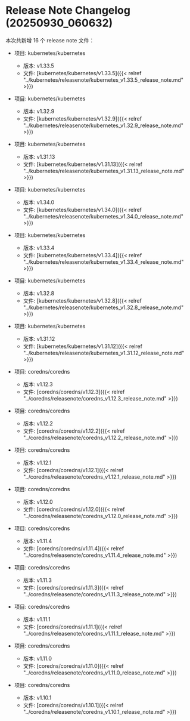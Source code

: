 # Release Note Changelog (20250930_060632)

本次共新增 16 个 release note 文件：

- 项目: kubernetes/kubernetes
  - 版本: v1.33.5
  - 文件: [kubernetes/kubernetes/v1.33.5]({{< relref "../kubernetes/releasenote/kubernetes_v1.33.5_release_note.md" >}})

- 项目: kubernetes/kubernetes
  - 版本: v1.32.9
  - 文件: [kubernetes/kubernetes/v1.32.9]({{< relref "../kubernetes/releasenote/kubernetes_v1.32.9_release_note.md" >}})

- 项目: kubernetes/kubernetes
  - 版本: v1.31.13
  - 文件: [kubernetes/kubernetes/v1.31.13]({{< relref "../kubernetes/releasenote/kubernetes_v1.31.13_release_note.md" >}})

- 项目: kubernetes/kubernetes
  - 版本: v1.34.0
  - 文件: [kubernetes/kubernetes/v1.34.0]({{< relref "../kubernetes/releasenote/kubernetes_v1.34.0_release_note.md" >}})

- 项目: kubernetes/kubernetes
  - 版本: v1.33.4
  - 文件: [kubernetes/kubernetes/v1.33.4]({{< relref "../kubernetes/releasenote/kubernetes_v1.33.4_release_note.md" >}})

- 项目: kubernetes/kubernetes
  - 版本: v1.32.8
  - 文件: [kubernetes/kubernetes/v1.32.8]({{< relref "../kubernetes/releasenote/kubernetes_v1.32.8_release_note.md" >}})

- 项目: kubernetes/kubernetes
  - 版本: v1.31.12
  - 文件: [kubernetes/kubernetes/v1.31.12]({{< relref "../kubernetes/releasenote/kubernetes_v1.31.12_release_note.md" >}})

- 项目: coredns/coredns
  - 版本: v1.12.3
  - 文件: [coredns/coredns/v1.12.3]({{< relref "../coredns/releasenote/coredns_v1.12.3_release_note.md" >}})

- 项目: coredns/coredns
  - 版本: v1.12.2
  - 文件: [coredns/coredns/v1.12.2]({{< relref "../coredns/releasenote/coredns_v1.12.2_release_note.md" >}})

- 项目: coredns/coredns
  - 版本: v1.12.1
  - 文件: [coredns/coredns/v1.12.1]({{< relref "../coredns/releasenote/coredns_v1.12.1_release_note.md" >}})

- 项目: coredns/coredns
  - 版本: v1.12.0
  - 文件: [coredns/coredns/v1.12.0]({{< relref "../coredns/releasenote/coredns_v1.12.0_release_note.md" >}})

- 项目: coredns/coredns
  - 版本: v1.11.4
  - 文件: [coredns/coredns/v1.11.4]({{< relref "../coredns/releasenote/coredns_v1.11.4_release_note.md" >}})

- 项目: coredns/coredns
  - 版本: v1.11.3
  - 文件: [coredns/coredns/v1.11.3]({{< relref "../coredns/releasenote/coredns_v1.11.3_release_note.md" >}})

- 项目: coredns/coredns
  - 版本: v1.11.1
  - 文件: [coredns/coredns/v1.11.1]({{< relref "../coredns/releasenote/coredns_v1.11.1_release_note.md" >}})

- 项目: coredns/coredns
  - 版本: v1.11.0
  - 文件: [coredns/coredns/v1.11.0]({{< relref "../coredns/releasenote/coredns_v1.11.0_release_note.md" >}})

- 项目: coredns/coredns
  - 版本: v1.10.1
  - 文件: [coredns/coredns/v1.10.1]({{< relref "../coredns/releasenote/coredns_v1.10.1_release_note.md" >}})


